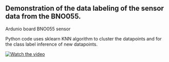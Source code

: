 Demonstration of the data labeling of the sensor data from the BNO055.
----------------------------------------------------------------------


Ardunio board
BNO055 sensor 

Python code uses sklearn KNN algorithm to cluster the datapoints and for the class label inference of new datapoints.

[![Watch the video](https://img.youtube.com/vi/qMMOt3G3qhg/maxresdefault.jpg)](https://youtu.be/qMMOt3G3qhg)
